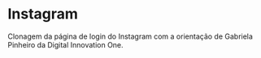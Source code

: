 # Instagram
Clonagem da página de login do Instagram com a orientação de Gabriela Pinheiro da Digital Innovation One.

